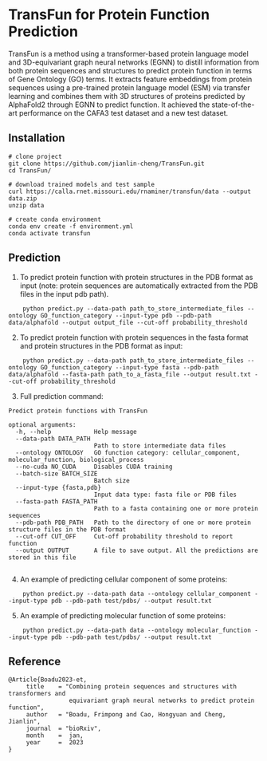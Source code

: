 # TransFun for Protein Function Prediction
TransFun is a method using a transformer-based protein language model and 3D-equivariant graph neural networks (EGNN) to distill information from both protein sequences and structures to predict protein function in terms of Gene Ontology (GO) terms. It extracts feature embeddings from protein sequences using a pre-trained protein language model (ESM) via transfer learning and combines them with 3D structures of proteins predicted by AlphaFold2 through EGNN to predict function. It achieved the state-of-the-art performance on the CAFA3 test dataset and a new test dataset.



## Installation
```
# clone project
git clone https://github.com/jianlin-cheng/TransFun.git
cd TransFun/

# download trained models and test sample
curl https://calla.rnet.missouri.edu/rnaminer/transfun/data --output data.zip
unzip data

# create conda environment
conda env create -f environment.yml
conda activate transfun
```


## Prediction
1. To predict protein function with protein structures in the PDB format as input (note: protein sequences are automatically extracted from the PDB files in the input pdb path).
```
    python predict.py --data-path path_to_store_intermediate_files --ontology GO_function_category --input-type pdb --pdb-path data/alphafold --output output_file --cut-off probability_threshold
```

2. To predict protein function with protein sequences in the fasta format and protein structures in the PDB format as input: 
```
    python predict.py --data-path path_to_store_intermediate_files --ontology GO_function_category --input-type fasta --pdb-path data/alphafold --fasta-path path_to_a_fasta_file --output result.txt --cut-off probability_threshold
```

3. Full prediction command: 
```
Predict protein functions with TransFun

optional arguments:
  -h, --help            Help message
  --data-path DATA_PATH
                        Path to store intermediate data files
  --ontology ONTOLOGY   GO function category: cellular_component, molecular_function, biological_process
  --no-cuda NO_CUDA     Disables CUDA training
  --batch-size BATCH_SIZE
                        Batch size
  --input-type {fasta,pdb}
                        Input data type: fasta file or PDB files
  --fasta-path FASTA_PATH
                        Path to a fasta containing one or more protein sequences
  --pdb-path PDB_PATH   Path to the directory of one or more protein structure files in the PDB format
  --cut-off CUT_OFF     Cut-off probability threshold to report function
  --output OUTPUT       A file to save output. All the predictions are stored in this file
  
```

4. An example of predicting cellular component of some proteins: 
```
    python predict.py --data-path data --ontology cellular_component --input-type pdb --pdb-path test/pdbs/ --output result.txt
```

5. An example of predicting molecular function of some proteins: 
```
    python predict.py --data-path data --ontology molecular_function --input-type pdb --pdb-path test/pdbs/ --output result.txt
```

## Reference
```
@Article{Boadu2023-et,
     title    = "Combining protein sequences and structures with transformers and
                 equivariant graph neural networks to predict protein function",
     author   = "Boadu, Frimpong and Cao, Hongyuan and Cheng, Jianlin",
     journal  = "bioRxiv",
     month    =  jan,
     year     =  2023
}
```
